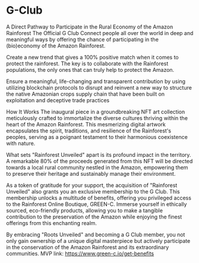 # G-Club
A Direct Pathway to Participate in the Rural Economy of the Amazon Rainforest
The Official G Club
Connect people all over the world in deep and meaningful ways by offering the chance of participating in the (bio)economy of the Amazon Rainforest.

Create a new trend that gives a 100% positive match when it comes to protect the rainforest. The key is to collaborate with the Rainforest populations, the only ones that can truly help to protect the Amazon.

Ensure a meaningful, life-changing and transparent contribution by using utilizing blockchain protocols to disrupt and reinvent a new way to structure the native Amazonian crops supply chain that have been built on exploitation and deceptive trade practices

How It Works
The inaugural piece in a groundbreaking NFT art collection meticulously crafted to immortalize the diverse cultures thriving within the heart of the Amazon Rainforest. This mesmerizing digital artwork encapsulates the spirit, traditions, and resilience of the Rainforest's peoples, serving as a poignant testament to their harmonious coexistence with nature.

What sets "Rainforest Unveiled" apart is its profound impact in the territory. A remarkable 80% of the proceeds generated from this NFT will be directed towards a local rural community nestled in the Amazon, empowering them to preserve their heritage and sustainably manage their environment.

As a token of gratitude for your support, the acquisition of "Rainforest Unveiled" also grants you an exclusive membership to the G Club. This membership unlocks a multitude of benefits, offering you privileged access to the Rainforest Online Boutique, GREEN-C. Immerse yourself in ethically sourced, eco-friendly products, allowing you to make a tangible contribution to the preservation of the Amazon while enjoying the finest offerings from this enchanting realm.

By embracing "Roots Unveiled" and becoming a G Club member, you not only gain ownership of a unique digital masterpiece but actively participate in the conservation of the Amazon Rainforest and its extraordinary communities.
MVP link: https://www.green-c.io/get-benefits
